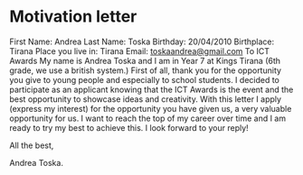 # Motivation letter

First Name: Andrea
Last Name: Toska
Birthday: 20/04/2010
Birthplace: Tirana
Place you live in: Tirana
Email: toskaandrea@gmail.com
To ICT Awards
My name is Andrea Toska and I am in Year 7 at Kings Tirana (6th grade, we use a british system.) First of all, thank you for the opportunity
you give to young people and especially to school students. I decided to participate as an applicant knowing that the ICT Awards
is the event and the best opportunity to showcase ideas and creativity. With this letter I apply (express my interest) for the opportunity
you have given us, a very valuable opportunity for us. I want to reach the top of my career over time and I am ready to try my best to achieve this.
I look forward to your reply!

All the best,

Andrea Toska.
